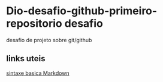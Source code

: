 # Dio-desafio-github-primeiro-repositorio desafio
desafio de projeto sobre git/github
## links uteis
[sintaxe basica Markdown](https://www.markdownguide.org/basic-syntax/)
